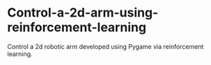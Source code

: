 # Control-a-2d-arm-using-reinforcement-learning
Control a 2d robotic arm developed using Pygame  via reinforcement learning.
